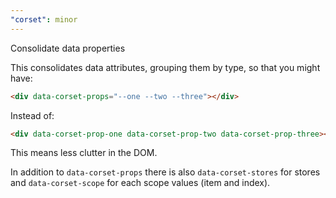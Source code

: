 ```yaml
---
"corset": minor
---
```


Consolidate data properties

This consolidates data attributes, grouping them by type, so that you might have:

```html
<div data-corset-props="--one --two --three"></div>
```

Instead of:

```html
<div data-corset-prop-one data-corset-prop-two data-corset-prop-three></div>
```

This means less clutter in the DOM. 

In addition to `data-corset-props` there is also `data-corset-stores` for stores and `data-corset-scope` for each scope values (item and index).